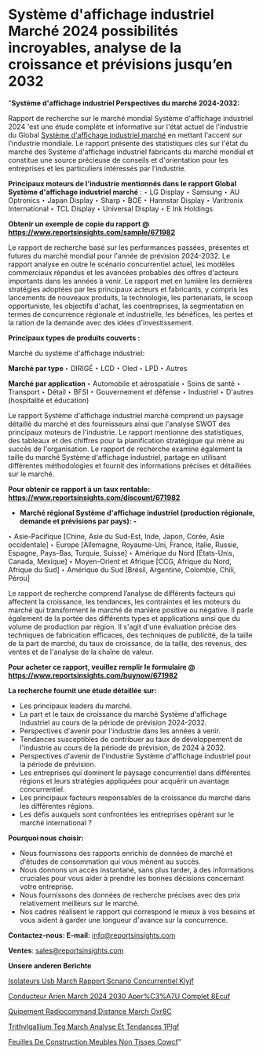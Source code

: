 # Système d'affichage industriel Marché 2024 possibilités incroyables, analyse de la croissance et prévisions jusqu’en 2032

"<strong>Système d'affichage industriel Perspectives du marché 2024-2032:</strong>

Rapport de recherche sur le marché mondial Système d'affichage industriel 2024 'est une étude complète et informative sur l'état actuel de l'industrie du Global <a href=https://www.reportsinsights.com/sample/671982>Système d'affichage industriel marché</a> en mettant l'accent sur l'industrie mondiale. Le rapport présente des statistiques clés sur l'état du marché des Système d'affichage industriel fabricants du marché mondial et constitue une source précieuse de conseils et d'orientation pour les entreprises et les particuliers intéressés par l'industrie.

<strong>Principaux moteurs de l'industrie mentionnés dans le rapport Global Système d'affichage industriel marché</strong> :
‣ LG Display
‣ Samsung
‣ AU Optronics
‣ Japan Display
‣ Sharp
‣ BOE
‣ Hannstar Display
‣ Varitronix International
‣ TCL Display
‣ Universal Display
‣ E Ink Holdings

<strong>Obtenir un exemple de copie du rapport @ <a href=https://www.reportsinsights.com/sample/671982>https://www.reportsinsights.com/sample/671982</a></strong>

Le rapport de recherche basé sur les performances passées, présentes et futures du marché mondial pour l'année de prévision 2024-2032. Le rapport analyse en outre le scénario concurrentiel actuel, les modèles commerciaux répandus et les avancées probables des offres d'acteurs importants dans les années à venir. Le rapport met en lumière les dernières stratégies adoptées par les principaux acteurs et fabricants, y compris les lancements de nouveaux produits, la technologie, les partenariats, le scoop opportuniste, les objectifs d'achat, les coentreprises, la segmentation en termes de concurrence régionale et industrielle, les bénéfices, les pertes et la ration de la demande avec des idées d'investissement.

<strong>Principaux types de produits couverts :</strong>

Marché du système d'affichage industriel:

<strong>Marché par type </strong>
‣ DIRIGÉ
‣ LCD
‣ Oled
‣ LPD
‣ Autres

<strong>Marché par application </strong>
‣ Automobile et aérospatiale
‣ Soins de santé
‣ Transport
‣ Détail
‣ BFSI
‣ Gouvernement et défense
‣ Industriel
‣ D'autres (hospitalité et éducation)

Le rapport Système d'affichage industriel marché comprend un paysage détaillé du marché et des fournisseurs ainsi que l'analyse SWOT des principaux moteurs de l'industrie. Le rapport mentionne des statistiques, des tableaux et des chiffres pour la planification stratégique qui mène au succès de l'organisation. Le rapport de recherche examine également la taille du marché Système d'affichage industriel, partage en utilisant différentes méthodologies et fournit des informations précises et détaillées sur le marché.

<strong>Pour obtenir ce rapport à un taux rentable: <a href=https://www.reportsinsights.com/discount/671982>https://www.reportsinsights.com/discount/671982</a></strong>
<ul>
  <li><strong>Marché régional Système d'affichage industriel (production régionale, demande et prévisions par pays): -</strong></li>
</ul>
‣ Asie-Pacifique [Chine, Asie du Sud-Est, Inde, Japon, Corée, Asie occidentale]
‣ Europe [Allemagne, Royaume-Uni, France, Italie, Russie, Espagne, Pays-Bas, Turquie, Suisse]
‣ Amérique du Nord [États-Unis, Canada, Mexique]
‣ Moyen-Orient et Afrique [CCG, Afrique du Nord, Afrique du Sud]
‣ Amérique du Sud [Brésil, Argentine, Colombie, Chili, Pérou]

Le rapport de recherche comprend l’analyse de différents facteurs qui affectent la croissance, les tendances, les contraintes et les moteurs du marché qui transforment le marché de manière positive ou négative. Il parle également de la portée des différents types et applications ainsi que du volume de production par région. Il s'agit d'une évaluation précise des techniques de fabrication efficaces, des techniques de publicité, de la taille de la part de marché, du taux de croissance, de la taille, des revenus, des ventes et de l'analyse de la chaîne de valeur.

<strong>Pour acheter ce rapport, veuillez remplir le formulaire @   <a href=https://www.reportsinsights.com/buynow/671982>https://www.reportsinsights.com/buynow/671982</a></strong>

<strong>La recherche fournit une étude détaillée sur:</strong>
<ul>
  <li>Les principaux leaders du marché.</li>
  <li>La part et le taux de croissance du marché Système d'affichage industriel au cours de la période de prévision 2024-2032.</li>
  <li>Perspectives d'avenir pour l'industrie dans les années à venir.</li>
  <li>Tendances susceptibles de contribuer au taux de développement de l'industrie au cours de la période de prévision, de 2024 à 2032.</li>
  <li>Perspectives d'avenir de l'industrie Système d'affichage industriel pour la période de prévision.</li>
  <li>Les entreprises qui dominent le paysage concurrentiel dans différentes régions et leurs stratégies appliquées pour acquérir un avantage concurrentiel.</li>
  <li>Les principaux facteurs responsables de la croissance du marché dans les différentes régions.</li>
  <li>Les défis auxquels sont confrontées les entreprises opérant sur le marché international ?</li>
</ul>
<strong>Pourquoi nous choisir:</strong>
<ul>
  <li>Nous fournissons des rapports enrichis de données de marché et d'études de consommation qui vous mènent au succès.</li>
  <li>Nous donnons un accès instantané, sans plus tarder, à des informations cruciales pour vous aider à prendre les bonnes décisions concernant votre entreprise.</li>
  <li>Nous fournissons des données de recherche précises avec des prix relativement meilleurs sur le marché.</li>
  <li>Nos cadres réalisent le rapport qui correspond le mieux à vos besoins et vous aident à garder une longueur d'avance sur la concurrence.</li>
</ul>
<strong>Contactez-nous:
</strong><strong>E-mail:</strong> <a href=mailto:info@reportsinsights.com>info@reportsinsights.com</a>

<strong>Ventes</strong>: <a href=mailto:sales@reportsinsights.com>sales@reportsinsights.com</a>

<strong>Unsere anderen Berichte</strong>

<a href=https://www.linkedin.com/pulse/isolateurs-usb-march%C3%A9-rapport-sc%C3%A9nario-concurrentiel-klyjf/>Isolateurs Usb March Rapport Scnario Concurrentiel Klyjf</a>

<a href=https://www.linkedin.com/pulse/conducteur-a%C3%A9rien-march%C3%A9-2024-2030-aper%C3%A7u-complet-8ecuf/>Conducteur Arien March 2024 2030 Aper%C3%A7U Complet 8Ecuf</a>

<a href=https://www.linkedin.com/pulse/%C3%A9quipement-radiocommand%C3%A9-%C3%A0-distance-march%C3%A9-oxr8c/>Quipement Radiocommand  Distance March Oxr8C</a>

<a href=https://www.linkedin.com/pulse/tri%C3%A9thylgallium-teg-march%C3%A9-analyse-et-tendances-1plgf/>Trithylgallium Teg March Analyse Et Tendances 1Plgf</a>

<a href=https://www.linkedin.com/pulse/feuilles-de-construction-meubles-non-tiss%C3%A9es-cowcf/>Feuilles De Construction Meubles Non Tisses Cowcf</a>"
